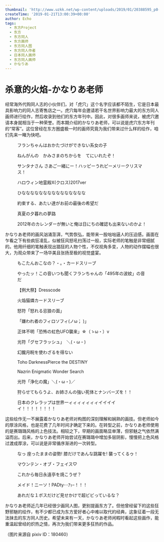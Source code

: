 ```yaml
---
thumbnail: 'http://www.uzkk.net/wp-content/uploads/2019/01/20388595_p0-700x510.png'
createTime: '2019-01-21T13:00:39+00:00'
author: Echo
tags:
  - 东方Project
  - 东方
  - 东方同人
  - 东方画师
  - 东方同人图
  - 东方同人作者
  - 日本同人画师
  - 东方同人画师
  - かなりあ
---
```


# 杀意的火焰-かなりあ老师

经常海外代购同人志的小伙伴们，对「虎穴」这个名字应该都不陌生，它是日本最具影响力的同人志寄售店之一。虎穴每年会邀请若干名世界影响力最大的东方同人画师进行绘作，然后收录到他们的东方年刊中。因此，对很多画师来说，被虎穴邀请本身就相当于一种荣誉。而本期介绍的かなりあ老师，可以说是虎穴东方年刊的“常客”。这位曾经在东方圈盛极一时的画师究竟为我们带来过什么样的绘作，咱们先来一睹为快吧。

<figure>
  <img src="http://www.uzkk.net/wp-content/uploads/2019/01/27344750_p0.png" alt=""/>
  <figcaption>フランちゃんはおかたづけができない系女の子</figcaption>
</figure>

<figure>
  <img src="http://www.uzkk.net/wp-content/uploads/2019/01/29003854_p0.png" alt=""/>
  <figcaption>ねんがんの　かみさまのちからを　てにいれたぞ！</figcaption>
</figure>

<figure>
  <img src="http://www.uzkk.net/wp-content/uploads/2019/01/32366490_p0.png" alt=""/>
  <figcaption>サンタナさん さあご一緒にー！ハッピーうれピーメリークリスマス！</figcaption>
</figure>

<figure>
  <img src="http://www.uzkk.net/wp-content/uploads/2019/01/54243704_p0.png" alt=""/>
  <figcaption>ハロウィン地霊殿X(クロス)2017ver</figcaption>
</figure>

<figure>
  <img src="http://www.uzkk.net/wp-content/uploads/2019/01/43432226_p0.png" alt=""/>
  <figcaption>ひななななななななななななななな</figcaption>
</figure>

<figure>
  <img src="http://www.uzkk.net/wp-content/uploads/2019/01/32135485_p0.png" alt=""/>
  <figcaption>約束する、あたい達がお前の最後の希望だ</figcaption>
</figure>

<figure>
  <img src="http://www.uzkk.net/wp-content/uploads/2019/01/37364499_p0.png" alt=""/>
  <figcaption>真夏の夕暮れの夢路</figcaption>
</figure>

<figure>
  <img src="http://www.uzkk.net/wp-content/uploads/2019/01/23088237_p0.png" alt=""/>
  <figcaption>2012年のカレンダーが無いと俺は日にちの確認も出来ないのかよ！</figcaption>
</figure>

かなりあ老师的画风汹涌澎湃，气势恢弘，能带来一股咄咄逼人的压迫感。画面在乍看之下有些疯狂凌乱，似被狂风怒吼扫荡过一般，实际老师的笔触是非常细腻的。他用纤细的笔触表现出猖狂的人物个性，不仅视角多变，人物的动作摆幅也很大，为观众带来了一场华美且张扬至极的视觉盛宴。

<figure>
  <img src="http://www.uzkk.net/wp-content/uploads/2019/01/32760601_p0.png" alt=""/>
  <figcaption>もこたんおこなの？・。・カードスリーブ</figcaption>
</figure>

<figure>
  <img src="http://www.uzkk.net/wp-content/uploads/2019/01/54174152_p0.png" alt=""/>
  <figcaption>やったッ！この音いつも聞くフランちゃんの「495年の波紋」の音だ</figcaption>
</figure>

<figure>
  <img src="http://www.uzkk.net/wp-content/uploads/2019/01/50276205_p1.png" alt=""/>
  <figcaption>【例大祭】Dresscode</figcaption>
</figure>

<figure>
  <img src="http://www.uzkk.net/wp-content/uploads/2019/01/37637072_p0.png" alt=""/>
  <figcaption>火焔猫燐カードスリーブ</figcaption>
</figure>

<figure>
  <img src="http://www.uzkk.net/wp-content/uploads/2019/01/51823055_p0.png" alt=""/>
  <figcaption>怒符「怒れる忌狼の面」</figcaption>
</figure>

<figure>
  <img src="http://www.uzkk.net/wp-content/uploads/2019/01/20388595_p0.png" alt=""/>
  <figcaption>「嫌われ者のフィロソフィ(ノω； )」</figcaption>
</figure>

<figure>
  <img src="http://www.uzkk.net/wp-content/uploads/2019/01/28929331_p0.png" alt=""/>
  <figcaption>正体不明「恐怖の虹色UFO襲来」☆（ゝω・）v</figcaption>
</figure>

<figure>
  <img src="http://www.uzkk.net/wp-content/uploads/2019/01/37611334_p0.png" alt=""/>
  <figcaption>光符「グセフラッシュ」　＼(・ω・)</figcaption>
</figure>

<figure>
  <img src="http://www.uzkk.net/wp-content/uploads/2019/01/49832449_p0.png" alt=""/>
  <figcaption>幻朧月睨を使わざるを得ない</figcaption>
</figure>

<figure>
  <img src="http://www.uzkk.net/wp-content/uploads/2019/01/54243772_p0.png" alt=""/>
  <figcaption>Toho DarknessPierce the DESTINY</figcaption>
</figure>

<figure>
  <img src="http://www.uzkk.net/wp-content/uploads/2019/01/27464257_p0.png" alt=""/>
  <figcaption>Nazrin Enigmatic Wonder Search</figcaption>
</figure>

<figure>
  <img src="http://www.uzkk.net/wp-content/uploads/2019/01/20706040_p0-1.png" alt=""/>
  <figcaption>光符「浄化の魔」＼(・ω・)／</figcaption>
</figure>

<figure>
  <img src="http://www.uzkk.net/wp-content/uploads/2019/01/20658929_p0.png" alt=""/>
  <figcaption>狩らせてもらうよ、お姉さんの強い死体とナンバーズを！！</figcaption>
</figure>

<figure>
  <img src="http://www.uzkk.net/wp-content/uploads/2019/01/18561965_p0.png" alt=""/>
  <figcaption>日本のクレラップは世界一ィィィィィィィイイイイイ！！！！！！！！</figcaption>
</figure>

这些绘作无一不展露着かなりあ老师对构图的深刻理解和娴熟的画技。但老师如今的厚涂风格，也是花费了几年时间才确定下来的。在转型之前，かなりあ老师使用的是赛璐璐风格的上色技法。相较之下，早期的画面略显单薄，但邪魅之气依然满溢而出。后来，かなりあ老师开始尝试在赛璐璐中增加多层阴影，慢慢把上色风格过渡成厚涂，可以说是非常循序渐进的一次转型。

<figure>
  <img src="http://www.uzkk.net/wp-content/uploads/2019/01/11946626_p0.png" alt=""/>
  <figcaption>なっ 座ったままの姿勢! 膝だけであんな跳躍を! 襲ってくるゥ！</figcaption>
</figure>

<figure>
  <img src="http://www.uzkk.net/wp-content/uploads/2019/01/15512342_p0.png" alt=""/>
  <figcaption>マウンテン・オブ・フェイス♡</figcaption>
</figure>

<figure>
  <img src="http://www.uzkk.net/wp-content/uploads/2019/01/11605771_p0.png" alt=""/>
  <figcaption>これから毎日永遠亭を焼こうぜ？</figcaption>
</figure>

<figure>
  <img src="http://www.uzkk.net/wp-content/uploads/2019/01/2862235_p0.jpg" alt=""/>
  <figcaption>メイド！ニーソ！PADty･･ｱｯｰ！！！</figcaption>
</figure>

<figure>
  <img src="http://www.uzkk.net/wp-content/uploads/2019/01/13212305_p0.png" alt=""/>
  <figcaption>あれだな１ボスだけど見せかけで超ビビっているな？</figcaption>
</figure>

かなりあ老师近几年已经很少画同人图，更别提画东方了。但他曾经留下的这些狂野邪魅的绘作，有不少都已成为东方爱好者心中难以取代的经典，这象征着一段无法抹去的东方同人历史。希望未来有一天，かなりあ老师闲暇时看起这些画作，能重温起曾经的炽热之情，再次为我们带来更多狂热的作品。

（图片来源自 pixiv ID：180460）
